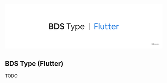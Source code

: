 <h1 align="center">
  <picture>
    <source media="(prefers-color-scheme: dark)" srcset="/docs/assets/BDS/BDS-Type-Flutter_dark.png">
    <img alt="BDS Type (Flutter)" src="/docs/assets/BDS/BDS-Type-Flutter.png">
  </picture>
</h1>

## BDS Type (Flutter)

TODO
